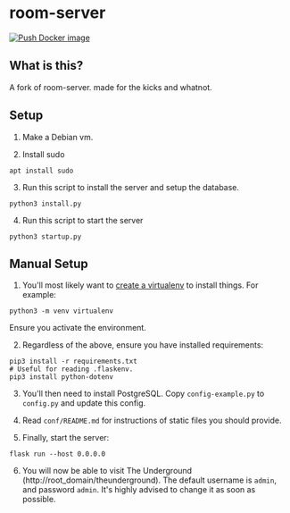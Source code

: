 # room-server
[![Push Docker image](https://github.com/lambda-byte/room-server/actions/workflows/push_docker_image.yml/badge.svg)](https://github.com/lambda-byte/room-server/actions/workflows/push_docker_image.yml)

## What is this?
A fork of room-server. made for the kicks and whatnot.

## Setup


1. Make a Debian vm.

2. Install sudo 
```
apt install sudo
```

3. Run this script to install the server and setup the database.
```
python3 install.py
```

4. Run this script to start the server
```
python3 startup.py
```

## Manual Setup

1. You'll most likely want to [create a virtualenv](https://docs.python.org/3/library/venv.html) to install things. For example:
```
python3 -m venv virtualenv
```
Ensure you activate the environment.

2. Regardless of the above, ensure you have installed requirements:
```
pip3 install -r requirements.txt
# Useful for reading .flaskenv.
pip3 install python-dotenv
```

3. You'll then need to install PostgreSQL. Copy `config-example.py` to `config.py` and update this config.


4. Read `conf/README.md` for instructions of static files you should provide.

5. Finally, start the server:
```
flask run --host 0.0.0.0
```

6. You will now be able to visit The Underground (http://root_domain/theunderground). The default username is `admin`, and password `admin`.
It's highly advised to change it as soon as possible.
